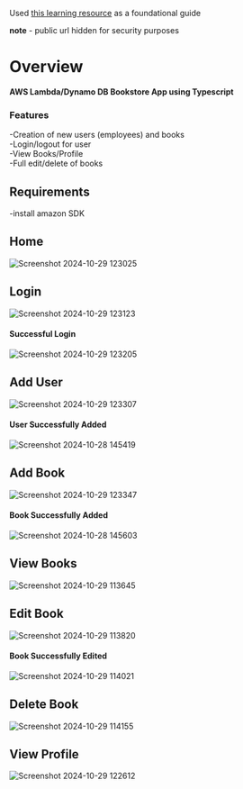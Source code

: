 Used [this learning resource](https://www.udemy.com/course/aws-typescript-cdk-serverless-react/) as a foundational guide  

**note** - public url hidden for security purposes
# Overview
**AWS Lambda/Dynamo DB Bookstore App using Typescript**

### Features
-Creation of new users (employees) and books  
-Login/logout for user  
-View Books/Profile  
-Full edit/delete of books

## Requirements
-install amazon SDK 

## Home
![Screenshot 2024-10-29 123025](https://github.com/user-attachments/assets/62f5d8f6-6105-404a-8ca6-63ca8d9f9e9c)
## Login
![Screenshot 2024-10-29 123123](https://github.com/user-attachments/assets/622ac391-fbe5-4932-90b3-74ffdf590932)
#### Successful Login
![Screenshot 2024-10-29 123205](https://github.com/user-attachments/assets/e4bf95f3-2175-4100-8605-8216f832e5fe)
## Add User
![Screenshot 2024-10-29 123307](https://github.com/user-attachments/assets/8cfd0b80-5965-403c-be49-dfe6260aed8e)
#### User Successfully Added
![Screenshot 2024-10-28 145419](https://github.com/user-attachments/assets/7471e947-f25d-466c-a63e-39e57f3e76a2)
## Add Book
![Screenshot 2024-10-29 123347](https://github.com/user-attachments/assets/084c4bde-1ef9-4ec4-99fa-471db1fc9b8c)
#### Book Successfully Added
![Screenshot 2024-10-28 145603](https://github.com/user-attachments/assets/bdbdbc35-3db3-4a84-9364-2bd36beb50df)
## View Books
![Screenshot 2024-10-29 113645](https://github.com/user-attachments/assets/dfc35d92-07ea-4b52-8394-1a42781d7301)
## Edit Book
![Screenshot 2024-10-29 113820](https://github.com/user-attachments/assets/2d610bd5-ffd5-440f-a634-49f18f943601)
#### Book Successfully Edited
![Screenshot 2024-10-29 114021](https://github.com/user-attachments/assets/b5c0e600-3efa-4b0d-ba0d-712f935802e1)
## Delete Book
![Screenshot 2024-10-29 114155](https://github.com/user-attachments/assets/88be334e-cf2c-4928-80a4-1f0f73240706)
## View Profile
![Screenshot 2024-10-29 122612](https://github.com/user-attachments/assets/378f4dac-2d8d-4a8a-9206-1865a68aab8f)

